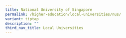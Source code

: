 ```yaml
---
title: National University of Singapore
permalink: /higher-education/local-universities/nus/
variant: tiptap
description: ""
third_nav_title: Local Universities
---
```

<p></p>